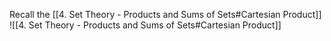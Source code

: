 Recall the [[4. Set Theory - Products and Sums of Sets#Cartesian Product]]
![[4. Set Theory - Products and Sums of Sets#Cartesian Product]]
